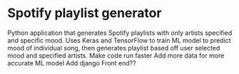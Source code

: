 # Spotify playlist generator
Python application that generates Spotify playlists with only artists specified and specific mood. 
Uses Keras and TensorFlow to train ML model to predict mood of individual song, then generates playlist based off user selected mood and specified artists.
Make code run faster
Add more data for more accurate ML model
Add django
Front end??
